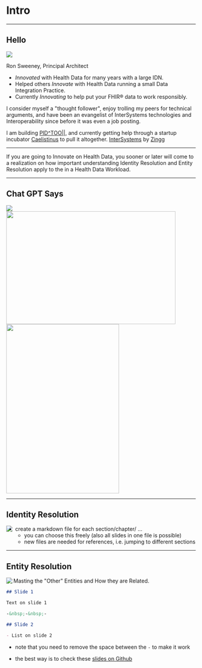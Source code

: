 <!-- .slide: data-background="#000" -->
<!-- .slide: data-background-transition="slide" data-background="{{asset_folder}}/background.png" -->

# Intro <!-- .element: class="r-fit-text" -->


---

<!-- .slide: data-background="#000" -->
<!-- .slide: data-background-transition="slide" data-background="{{asset_folder}}/background.png" -->


## Hello

 <img src="{{asset_folder}}/pholder.png" />


Ron Sweeney, Principal Architect

- _Innovated_ with Health Data for many years with a large IDN.
- Helped others _Innovate_ with Health Data running a small Data Integration Practice.
- Currently _Innovating_ to help put your FHIR® data to work responsibly. 

I consider myself a "thought follower", enjoy trolling my peers for technical arguments, and have been an evangelist of InterSystems technologies and Interoperability since before it was even a job posting. 

I am building [PID^TOO||](https://www.pidtoo.com/), and currently getting help through a startup incubator [Caelistinus](https://twitter.com/hakimel) to pull it altogether.   [InterSystems](https://github.com/tasmo/reveal-jekyll) by [Zingg](https://zingg.ai/_tasmo)

---

<!-- .slide: data-background="#000" -->
<!-- .slide: data-background-transition="slide" data-background="{{asset_folder}}/background.png" -->

If you are going to Innovate on Health Data, you sooner or later will come to a realization on how important understanding Identity Resolution and Entity Resolution apply to the in a Health Data Workload.

---
<!-- .slide: data-background="#000" -->
<!-- .slide: data-background-transition="slide" data-background="{{asset_folder}}/background.png" -->
## Chat GPT Says

 <img src="{{asset_folder}}/pholder.png" />

<div class="r-vstack">
  <img src="https://placekitten.com/450/300" width="450" height="300" class="fragment fade-in-then-out">
  <img src="https://placekitten.com/300/450" width="300" height="450" class="fragment fade-in-then-out">
</div>

---
<!-- .slide: data-background="#000" -->
## Identity Resolution

<!-- .slide: data-background-transition="slide" data-background="{{asset_folder}}/background.png" -->
<!-- .slide: data-background="#000" -->
 <img align="left" src="{{asset_folder}}/pholder.png" />

- create a markdown file for each section/chapter/ ...
  - you can choose this freely (also all slides in one file is possible)
  - new files are needed for references, i.e. jumping to different sections


---
<!-- .slide: data-background="#000" -->
<!-- .slide: data-background-transition="slide" data-background="{{asset_folder}}/background.png" -->
## Entity Resolution

 <img align="left" src="{{asset_folder}}/pholder.png" />

Masting the "Other" Entities and How they are Related.

  ```markdown
  ## Slide 1

  Text on slide 1

  -&nbsp;-&nbsp;-

  ## Slide 2

  - List on slide 2
  ```

  - note that you need to remove the space between the `-` to make it work

- the best way is to check these [slides on Github]({{site.githuburl}}/tree/gh-pages/slides/getting_started/_posts)

